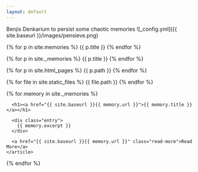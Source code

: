 ```yaml
---
layout: default
---
```

Benjis Denkarium to persist some chaotic memories
![_config.yml]({{ site.baseurl }}/images/pensieve.png)

{% for p in site.memories %}
{{ p.title }}
{% endfor %}

{% for p in site._memories %}
{{ p.title }}
{% endfor %}

{% for p in site.html_pages %}
{{ p.path }}
{% endfor %}

{% for file in site.static_files %}
{{ file.path }}
{% endfor %}

<div class="memories">
  {% for memory in site._memories %}
    <article class="memory">

      <h1><a href="{{ site.baseurl }}{{ memory.url }}">{{ memory.title }}</a></h1>

      <div class="entry">
        {{ memory.excerpt }}
      </div>

      <a href="{{ site.baseurl }}{{ memory.url }}" class="read-more">Read More</a>
    </article>
  {% endfor %}
</div>
